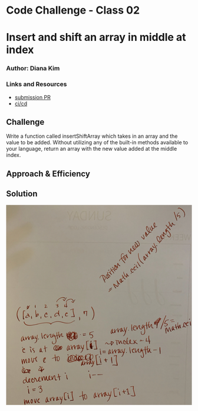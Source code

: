 # Code Challenge - Class 02

# Insert and shift an array in middle at index

### Author: Diana Kim

### Links and Resources

- [submission PR](http://xyz.com)
- [ci/cd](https://github.com/dianakim/data-structures-and-algorithms/actions)

## Challenge
Write a function called insertShiftArray which takes in an array and the value to be added. Without utilizing any of the built-in methods available to your language, return an array with the new value added at the middle index.

## Approach & Efficiency
<!-- What approach did you take? Why? What is the Big O space/time for this approach? -->

## Solution
![Whiteboard](whiteboard.png)
